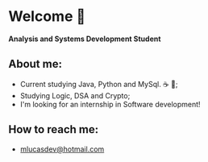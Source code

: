 # Welcome 🖖
**Analysis and Systems Development Student**

## **About me:**
* Current studying Java, Python and MySql. ☕ 🧡;
* Studying Logic, DSA and Crypto;
* I'm looking for an internship in Software development!

## **How to reach me:**
* mlucasdev@hotmail.com
